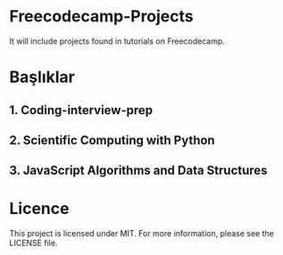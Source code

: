 # Freecodecamp-Projects
It will include projects found in tutorials on Freecodecamp.

# Başlıklar 
## 1. Coding-interview-prep
## 2. Scientific Computing with Python
## 3. JavaScript Algorithms and Data Structures





# Licence 
<p> This project is licensed under MIT. For more information, please see the LICENSE file.</p>
